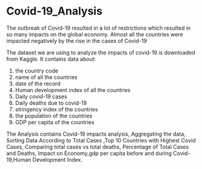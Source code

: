 # Covid-19_Analysis
The outbreak of Covid-19 resulted in a lot of restrictions which resulted in so many impacts on the global economy. Almost all the countries were impacted negatively by the rise in the cases of Covid-19

The dataset we are using to analyze the impacts of covid-19 is downloaded from Kaggle. It contains data about:

1. the country code
2. name of all the countries
3. date of the record
4. Human development index of all the countries
5. Daily covid-19 cases
6. Daily deaths due to covid-19
7. stringency index of the countries
8. the population of the countries
9. GDP per capita of the countries

The Analysis contains Covid-19 impacts analysis, Aggregating the data, Sorting Data According to Total Cases ,Top 10 Countries with Highest Covid Cases, Comparing total cases vs total deaths, Percentage of Total Cases and Deaths, Impact on Economy,gdp per capita before and during Covid-19,Human Development Index.


